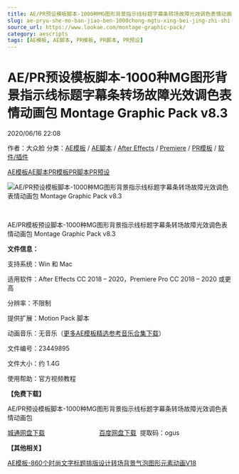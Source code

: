 ```yaml
---
title: AE/PR预设模板脚本-1000种MG图形背景指示线标题字幕条转场故障光效调色表情动画包 Montage Graphic Pack v8.3
slug: ae-pryu-she-mo-ban-jiao-ben-1000chong-mgtu-xing-bei-jing-zhi-shi-xian-biao-ti-zi-mu-tiao-zhuan-chang-gu-zhang-guang-xiao-diao-se-biao-qing-dong-hua-bao-montage-graphic-pack-v8-3
source_url: https://www.lookae.com/montage-graphic-pack/
category: aescripts
tags: [AE模板, AE脚本, PR模板, PR脚本, PR预设]
---
```

# AE/PR预设模板脚本-1000种MG图形背景指示线标题字幕条转场故障光效调色表情动画包 Montage Graphic Pack v8.3

2020/06/16 22:08

作者：大众脸
分类：[AE模板](https://www.lookae.com/after-effects/other-after-effects/) / [AE脚本](https://www.lookae.com/after-effects/aescripts/) / [After Effects](https://www.lookae.com/after-effects/) / [Premiere](https://www.lookae.com/qitarjcj/premierezy/) / [PR模板](https://www.lookae.com/prmoban/) / [软件/插件](https://www.lookae.com/qitarjcj/)

[AE模板](https://www.lookae.com/tag/ae%e6%a8%a1%e6%9d%bf/)[AE脚本](https://www.lookae.com/tag/ae%e8%84%9a%e6%9c%ac/)[PR模板](https://www.lookae.com/tag/pr%e6%a8%a1%e6%9d%bf/)[PR脚本](https://www.lookae.com/tag/pr%e8%84%9a%e6%9c%ac/)[PR预设](https://www.lookae.com/tag/pr%e9%a2%84%e8%ae%be/)

![AE/PR预设模板脚本-1000种MG图形背景指示线标题字幕条转场故障光效调色表情动画包 Montage Graphic Pack v8.3](https://www.lookae.com/wp-content/uploads/2020/06/Montage-Graphic-Pack.jpg "AE/PR预设模板脚本-1000种MG图形背景指示线标题字幕条转场故障光效调色表情动画包 Montage Graphic Pack v8.3-LookAE.com")

﻿

AE/PR模板预设脚本-1000种MG图形背景指示线标题字幕条转场故障光效调色表情动画包 Montage Graphic Pack v8.3

**文件信息：**

支持系统：Win 和 Mac

适用软件：After Effects CC 2018 – 2020，Premiere Pro CC 2018 – 2020 或更高

分辨率：不限制

提供扩展：Motion Pack 脚本

动画音乐：无音乐（[更多AE模板精选参考音乐合集下载](https://item.taobao.com/item.htm?spm=a1z10.1.w4004-2793089344.4.MUvxbV&id=37289930486)）

文件编号：23449895

文件大小：约 1.4G

使用帮助：官方视频教程

**【免费下载】**

AE/PR预设模板脚本-1000种MG图形背景指示线标题字幕条转场故障光效调色表情动画包

[城通网盘下载](https://089u.com/file/680462-449145699)                               [百度网盘下载](https://pan.baidu.com/s/1gRKKkFtRA0o0eQTDGedqPA)  提取码：ogus

**【其他相关】**

[AE模板-860个时尚文字标题排版设计转场背景气泡图形元素动画V18](https://www.lookae.com/860-v18/)
